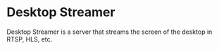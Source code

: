# Desktop Streamer
Desktop Streamer is a server that streams the screen of the desktop in RTSP, HLS, etc.
